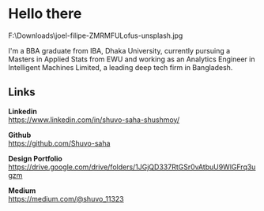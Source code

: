 # Hello there
F:\Downloads\joel-filipe-ZMRMFULofus-unsplash.jpg

I'm a BBA graduate from IBA, Dhaka University, currently pursuing a Masters in Applied Stats from EWU and working as an Analytics
Engineer in Intelligent Machines Limited, a leading deep tech firm in Bangladesh. 

## Links

**Linkedin**  
https://www.linkedin.com/in/shuvo-saha-shushmoy/

**Github**  
https://github.com/Shuvo-saha

**Design Portfolio**   
https://drive.google.com/drive/folders/1JGjQD337RtGSr0vAtbuU9WlGFrq3ugzm

**Medium**  
https://medium.com/@shuvo_11323
